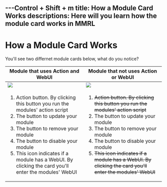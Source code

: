 ---Control + Shift + m
title: How a Module Card Works
descriptions: Here will you learn how the module card works in MMRL
---

# How a Module Card Works

You'll see two differnet module cards below, what do you notice?

<table tabindex="0">
    <thead>
        <tr>
            <th>Module that uses Action and WebUI</th>
            <th>Module that not uses Action or WebUI</th>
        </tr>
    </thead>
    <tbody>
        <tr>
            <td>
                <img src="/assets/general/Module-Card-1.webp">
            </td>
            <td>
                <img src="/assets/general/Module-Card-2.webp">
            </td>
        </tr>
        <tr>
            <td>
                <ol>
                    <li>Action button. By clicking this button you run the modules' action script</li>
                    <li>The button to update your module</li>
                    <li>The button to remove your module</li>
                    <li>The button to disable your module</li>
                    <li>This icon indicates if a module has a WebUI. By clicking the card you'll enter the modules' WebUI</li>
                </ol>
            </td>
            <td>
                <ol>
                    <s :style="{color: 'var(--vp-code-line-number-color)'}"><li>Action button. By clicking this button you run the modules' action script</li></s>
                    <li>The button to update your module</li>
                    <li>The button to remove your module</li>
                    <li>The button to disable your module</li>
                    <s :style="{color: 'var(--vp-code-line-number-color)'}"><li>This icon indicates if a module has a WebUI. By clicking the card you'll enter the modules' WebUI</li></s>
                </ol>
            </td>
        </tr>
    </tbody>
</table>

